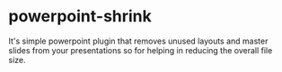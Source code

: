 # powerpoint-shrink

It's simple powerpoint plugin that removes unused layouts and master slides from your presentations so for helping in
reducing the overall file size.
